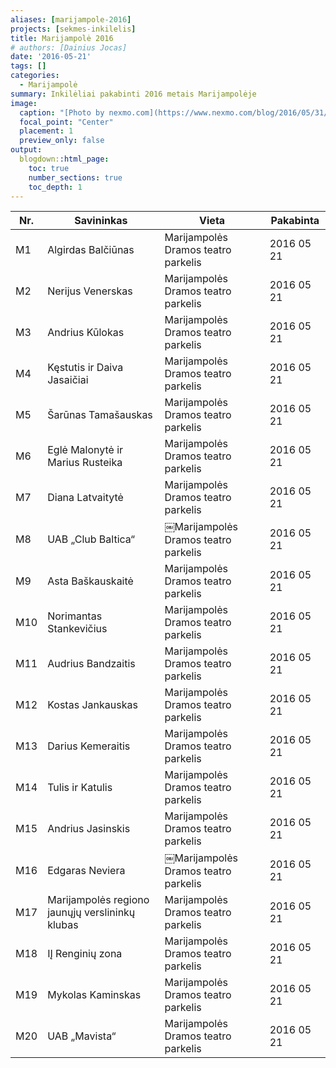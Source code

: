 ```yaml
---
aliases: [marijampole-2016]
projects: [sekmes-inkilelis]
title: Marijampolė 2016
# authors: [Dainius Jocas]
date: '2016-05-21'
tags: []
categories:
  - Marijampolė
summary: Inkilėliai pakabinti 2016 metais Marijampolėje
image:
  caption: "[Photo by nexmo.com](https://www.nexmo.com/blog/2016/05/31/building-sms-google-sheets-application-aws-lambda-dr)"
  focal_point: "Center"
  placement: 1
  preview_only: false
output:
  blogdown::html_page:
    toc: true
    number_sections: true
    toc_depth: 1
---
```


| Nr. | Savininkas | Vieta | Pakabinta |
|-----|------------|-------|------|
|M1|Algirdas Balčiūnas|Marijampolės Dramos teatro parkelis|2016 05 21|
|M2|Nerijus Venerskas|Marijampolės Dramos teatro parkelis|2016 05 21|
|M3|Andrius Kūlokas|Marijampolės Dramos teatro parkelis|2016 05 21|
|M4|Kęstutis ir Daiva Jasaičiai|Marijampolės Dramos teatro parkelis|2016 05 21|
|M5|Šarūnas Tamašauskas|Marijampolės Dramos teatro parkelis|2016 05 21|
|M6|Eglė Malonytė ir Marius Rusteika|Marijampolės Dramos teatro parkelis|2016 05 21|
|M7|Diana Latvaitytė|Marijampolės Dramos teatro parkelis|2016 05 21|
|M8|UAB „Club Baltica“|￼Marijampolės Dramos teatro parkelis|2016 05 21|
|M9|Asta Baškauskaitė|Marijampolės Dramos teatro parkelis|2016 05 21|
|M10|Norimantas Stankevičius|Marijampolės Dramos teatro parkelis|2016 05 21|
|M11|Audrius Bandzaitis|Marijampolės Dramos teatro parkelis|2016 05 21|
|M12|Kostas Jankauskas|Marijampolės Dramos teatro parkelis|2016 05 21|
|M13|Darius Kemeraitis|Marijampolės Dramos teatro parkelis|2016 05 21|
|M14|Tulis ir Katulis|Marijampolės Dramos teatro parkelis|2016 05 21|
|M15|Andrius Jasinskis|Marijampolės Dramos teatro parkelis|2016 05 21|
|M16|Edgaras Neviera|￼Marijampolės Dramos teatro parkelis|2016 05 21|
|M17|Marijampolės regiono jaunųjų verslininkų klubas|Marijampolės Dramos teatro parkelis|2016 05 21|
|M18|IĮ Renginių zona|Marijampolės Dramos teatro parkelis|2016 05 21|
|M19|Mykolas Kaminskas|Marijampolės Dramos teatro parkelis|2016 05 21|
|M20|UAB „Mavista“|Marijampolės Dramos teatro parkelis|2016 05 21|
